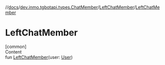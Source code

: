 //[docs](../../../index.md)/[dev.inmo.tgbotapi.types.ChatMember](../index.md)/[LeftChatMember](index.md)/[LeftChatMember](-left-chat-member.md)



# LeftChatMember  
[common]  
Content  
fun [LeftChatMember](-left-chat-member.md)(user: [User](../../dev.inmo.tgbotapi.types/-user/index.md))  



